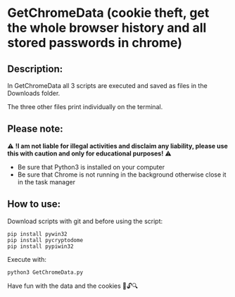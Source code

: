 # GetChromeData (cookie theft, get the whole browser history and all stored passwords in chrome)

<h2>Description:</h2>

In GetChromeData all 3 scripts are executed and saved as files in the Downloads folder.

The three other files print individually on the terminal.

<h2>Please note:</h2>

⚠ **!I am not liable for illegal activities and disclaim any liability, please use this with caution and only for educational purposes!** ⚠

- Be sure that Python3 is installed on your computer
- Be sure that Chrome is not running in the background otherwise close it in the task manager

<h2>How to use:</h2>

Download scripts with git and before using the script:

```
pip install pywin32
pip install pycryptodome
pip install pypiwin32
```

Execute with:

```
python3 GetChromeData.py
```

Have fun with the data and the cookies 🍪🔓🔍
